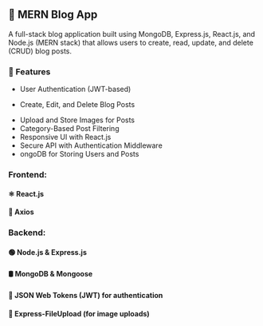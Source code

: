 ## 📝 MERN Blog App
A full-stack blog application built using MongoDB, Express.js, React.js, and Node.js (MERN stack) that allows users to create, read, update, and delete (CRUD) blog posts.


### 🚀 Features
- User Authentication (JWT-based)
* Create, Edit, and Delete Blog Posts
+ Upload and Store Images for Posts
+ Category-Based Post Filtering
+ Responsive UI with React.js
+  Secure API with Authentication Middleware
+   ongoDB for Storing Users and Posts

### Frontend:
#### ⚛️ React.js 
#### 🔗 Axios 

### Backend:
#### 🟢 Node.js & Express.js
#### 🛢️ MongoDB & Mongoose 
#### 🔑 JSON Web Tokens (JWT) for authentication
#### 📂 Express-FileUpload (for image uploads)
